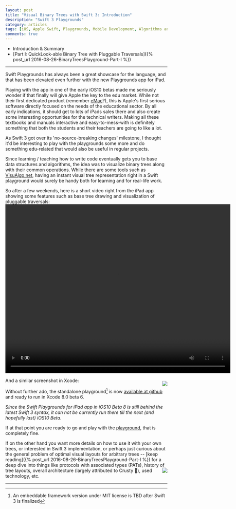 ```yaml
---
layout: post
title: "Visual Binary Trees with Swift 3: Introduction"
description: "Swift 3 Playgrounds"
category: articles
tags: [iOS, Apple Swift, Playgrounds, Mobile Development, Algorithms and Data Structures]
comments: true
---
```


+ Introduction & Summary
+ [Part I: QuickLook-able Binary Tree with Pluggable Traversals]({% post_url 2016-08-26-BinaryTreesPlayground-Part-I %})

--------
Swift Playgrounds has always been a great showcase for the language, and that has been elevated even further with the new Playgrounds app for iPad.

Playing with the app in one of the early iOS10 betas made me seriously wonder if that finally will give Apple the key to the edu market. While not their first dedicated product (remember [eMac](https://en.wikipedia.org/wiki/EMac)?), this is  Apple's first serious software directly focused on the needs of the educational sector. By all early indications, it should get to lots of iPads sales there and also create some interesting opportunities for the technical writers. Making all these textbooks and manuals interactive and easy-to-mess-with is definitely something that both the students and their teachers are going to like a lot.

As Swift 3 got over its 'no-source-breaking changes' milestone, I thought it'd be interesting to play with the playgrounds some more and do something edu-related that would also be useful in regular projects.

Since learning / teaching how to write code eventually gets you to base data structures and algorithms, the idea was to visualize binary trees along with their common operations. While there are some tools such as [VisuAlgo.net](http://visualgo.net), having an instant visual tree representation right in a Swift playground would surely be handy both for learning and for real-life work.

So after a few weekends, here is a short video right from the iPad app showing some features such as base tree drawing and visualization of pluggable traversals:
<video width="700" height="526" controls="true">
<source src="{% if site.baseurl %}{{ site.baseurl }}{% endif %}/images/VisualBinaryTrees.mp4" type="video/mp4" />
</video>

And a similar screenshot in Xcode: <img style="float: right; margin: 10px 0px 0px 10px;" src="{% if site.baseurl %}{{ site.baseurl }}{% endif %}/images/tree4.png">

Without further ado, the standalone playground[^1] is now [available at github](https://github.com/akpw/VisualBinaryTrees) and ready to run in Xcode 8.0 beta 6.

_Since the Swift Playgrounds for iPad app in iOS10 Beta 8 is still behind the latest Swift 3 syntax, it can not be currently run there till the next (and hopefully last) iOS10 Beta_.

If at that point you are ready to go and play with the [playground](https://github.com/akpw/VisualBinaryTrees), that is completely fine.

If on the other hand you want more details on how to use it with your own trees, or interested in Swift 3 implementation, or perhaps just curious about the general problem of optimal visual layouts for arbitrary trees -- [keep reading]({% post_url 2016-08-26-BinaryTreesPlayground-Part-I %}) for a deep dive into things like protocols with associated types (PATs), history of tree layouts, overall architecture (largely attributed to Crusty 👻), <img style="float: right; margin: 0px 0px;" src="{% if site.baseurl %}{{ site.baseurl }}{% endif %}/images/crusty.png"> used technology, etc.

* * *
[^1]: An embeddable framework version under MIT license is TBD after Swift 3 is finalized


